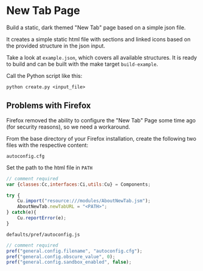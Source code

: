 # New Tab Page

Build a static, dark themed "New Tab" page based on a simple json file.

It creates a simple static html file with sections and linked icons based on
the provided structure in the json input.

Take a look at `example.json`, which covers all available structures. It is
ready to build and can be built with the make target `build-example`.

Call the Python script like this:

```
python create.py <input_file>
```

## Problems with Firefox

Firefox removed the ability to configure the "New Tab" Page some time ago
(for security reasons), so we need a workaround.

From the base directory of your Firefox installation, create the following two
files with the respective content:


`autoconfig.cfg`

Set the path to the html file in `PATH`

```javascript
// comment required
var {classes:Cc,interfaces:Ci,utils:Cu} = Components;

try {
    Cu.import("resource:///modules/AboutNewTab.jsm");
    AboutNewTab.newTabURL = "<PATH>";
} catch(e){
    Cu.reportError(e);
}
```


`defaults/pref/autoconfig.js`

```javascript
// comment required
pref("general.config.filename", "autoconfig.cfg");
pref("general.config.obscure_value", 0);
pref("general.config.sandbox_enabled", false);
```

